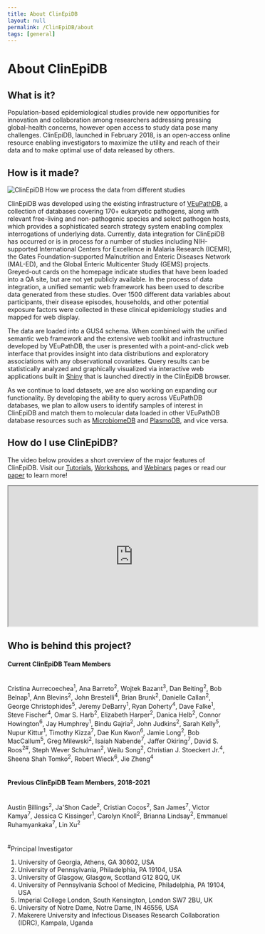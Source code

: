 ```yaml
---
title: About ClinEpiDB
layout: null
permalink: /ClinEpiDB/about
tags: [general]
---
```


<div id="ce-static-content">
  <h1>About ClinEpiDB</h1>

  <h2 id="what-is-it">What is it?</h2>
    <div>
      <p>Population-based epidemiological studies provide new opportunities for innovation and collaboration among researchers addressing pressing global-health concerns, however open access to study data pose many challenges. ClinEpiDB, launched in February 2018, is an open-access online resource enabling investigators to maximize the utility and reach of their data and to make optimal use of data released by others.
      </p>
    </div>

  <h2 id="how-was-it-made">How is it made?</h2>
  <div>
    <div>
      <img alt="ClinEpiDB How we process the data from different studies" src="/a/images/ClinEpiDB/ClinEpi_About_page_data_processing.png" />
    </div>
    <p>ClinEpiDB was developed using the existing infrastructure of <a target="_blank" href="https://veupathdb.org">VEuPathDB</a>, a collection of databases covering 170+ eukaryotic pathogens, along with relevant free-living and non-pathogenic species and select pathogen hosts, which provides a sophisticated search strategy system enabling complex interrogations of underlying data. Currently, data integration for ClinEpiDB has occurred or is in process for a number of studies including NIH-supported International Centers for Excellence in Malaria Research (ICEMR), the Gates Foundation-supported Malnutrition and Enteric Diseases Network (MAL-ED), and the Global Enteric Multicenter Study (GEMS) projects. Greyed-out cards on the homepage indicate studies that have been loaded into a QA site, but are not yet publicly available. In the process of data integration, a unified semantic web framework has been used to describe data generated from these studies. Over 1500 different data variables about participants, their disease episodes, households, and other potential exposure factors were collected in these clinical epidemiology studies and mapped for web display.
    </p>
    <p>The data are loaded into a GUS4 schema. When combined with the unified semantic web framework and the extensive web toolkit and infrastructure developed by VEuPathDB, the user is presented with a point-and-click web interface that provides insight into data distributions and exploratory associations with any observational covariates. Query results can be statistically analyzed and graphically visualized via interactive web applications built in <a target="_blank" href="https://shiny.rstudio.com">Shiny</a> that is launched directly in the ClinEpiDB browser.
    </p>
    <p>As we continue to load datasets, we are also working on expanding our functionality. By developing the ability to query across VEuPathDB databases, we plan to allow users to identify samples of interest in ClinEpiDB and match them to molecular data loaded in other VEuPathDB database resources such as <a target="_blank" href="http://microbiomedb.org">MicrobiomeDB</a> and <a target="_blank" href="http://plasmodb.org">PlasmoDB</a>, and vice versa.
    </p>
  </div>

  <h2 id="how-do-i-use-site">How do I use ClinEpiDB?</h2>
  <div>
     <!--    "{{ '/resources.html' | relative_url }}"    -->
     <!--   "/a/app/community/ClinEpiDB/resources.html"  -->
    <p>The video below provides a short overview of the major features of ClinEpiDB. Visit our <a target="_blank" href="/a/app/static-content/ClinEpiDB/tutorials.html">Tutorials</a>, <a target="_blank" href="/a/app/static-content/ClinEpiDB/workshops.html">Workshops</a>, and <a target="_blank" href="/a/app/static-content/ClinEpiDB/webinars.html">Webinars</a> pages or read our <a target="_blank" href="https://gatesopenresearch.org/articles/3-1661">paper</a> to learn more!</p>
    <iframe width="560" height="315" src="https://www.youtube.com/embed/Z6N_7fSkVAY?list=PLWzQB3i5sYAIp4urzLGB8jxvVZr6jvkZh"></iframe>
    </div>

  <h2 id="who-is-behind-this-project">Who is behind this project?</h2>
  <div>
    <h4>Current ClinEpiDB Team Members</h4><br>
      <div>
        Cristina Aurrecoechea<sup>1</sup>, 
        Ana Barreto<sup>2</sup>, 
        Wojtek Bazant<sup>3</sup>, 
        Dan Beiting<sup>2</sup>, 
        Bob Belnap<sup>1</sup>, 
        Ann Blevins<sup>2</sup>, 
        John Brestelli<sup>4</sup>, 
        Brian Brunk<sup>2</sup>, 
        Danielle Callan<sup>2</sup>, 
        George Christophides<sup>5</sup>, 
        Jeremy DeBarry<sup>1</sup>, 
        Ryan Doherty<sup>4</sup>, 
        Dave Falke<sup>1</sup>, 
        Steve Fischer<sup>4</sup>, 
        Omar S. Harb<sup>2</sup>, 
        Elizabeth Harper<sup>2</sup>, 
        Danica Helb<sup>2</sup>, 
        Connor Howington<sup>6</sup>, 
        Jay Humphrey<sup>1</sup>,
        Bindu Gajria<sup>2</sup>,
        John Judkins<sup>2</sup>, 
        Sarah Kelly<sup>5</sup>, 
        Nupur Kittur<sup>1</sup>, 
        Timothy Kizza<sup>7</sup>, 
        Dae Kun Kwon<sup>6</sup>, 
        Jamie Long<sup>2</sup>, 
        Bob MacCallum<sup>5</sup>,
        Greg Milewski<sup>2</sup>,
        Isaiah Nabende<sup>7</sup>, 
        Jaffer Okiring<sup>7</sup>, 
        David S. Roos<sup>2#</sup>, 
        Steph Wever Schulman<sup>2</sup>, 
        Weilu Song<sup>2</sup>, 
        Christian J. Stoeckert Jr.<sup>4</sup>, 
        Sheena Shah Tomko<sup>2</sup>,
        Robert Wieck<sup>6</sup>,
        Jie Zheng<sup>4</sup> 
      </div>
      <br>
    <h4>Previous ClinEpiDB Team Members, 2018-2021</h4><br>
      <div>
      Austin Billings<sup>2</sup>, 
      Ja'Shon Cade<sup>2</sup>, 
      Cristian Cocos<sup>2</sup>, 
      San James<sup>7</sup>, 
      Victor Kamya<sup>7</sup>, 
      Jessica C Kissinger<sup>1</sup>, 
      Carolyn Knoll<sup>2</sup>, 
      Brianna Lindsay<sup>2</sup>, 
      Emmanuel Ruhamyankaka<sup>7</sup>, 
      Lin Xu<sup>2</sup> 
      </div>
    <br>
    <br>
    <div>  
    <sup>#</sup>Principal Investigator
    <ol>
      <li>University of Georgia, Athens, GA 30602, USA</li>
      <li>University of Pennsylvania, Philadelphia, PA 19104, USA</li>
      <li>University of Glasgow, Glasgow, Scotland G12 8QQ, UK</li>
      <li>University of Pennsylvania School of Medicine, Philadelphia, PA 19104, USA</li>
      <li>Imperial College London, South Kensington, London SW7 2BU, UK</li>
      <li>University of Notre Dame, Notre Dame, IN 46556, USA</li>
      <li>Makerere University and Infectious Diseases Research Collaboration (IDRC), Kampala, Uganda</li>
    </ol>
    </div>
  </div>

</div>
